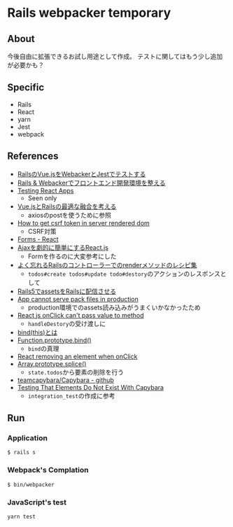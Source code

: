 # Rails webpacker temporary

## About

今後自由に拡張できるお試し用途として作成。
テストに関してはもう少し追加が必要かも？

## Specific

- Rails
- React
- yarn
- Jest
- webpack

## References

- [RailsのVue.jsをWebackerとJestでテストする](https://techracho.bpsinc.jp/hachi8833/2018_03_26/53865)
- [Rails & Webackerでフロントエンド開発環境を整える](https://qiita.com/hiyamamoto/items/e0a30b4799314174b80f)
- [Testing React Apps](https://facebook.github.io/jest/docs/ja/tutorial-react.html)
  - Seen only
- [Vue.jsとRailsの最適な融合を考える](https://tech.medpeer.co.jp/entry/2018/02/26/080000)
  - axiosのpostを使うために参照
- [How to get csrf token in server rendered dom](https://github.com/reactjs/react-rails/issues/207)
  - CSRF対策
- [Forms - React](https://reactjs.org/docs/forms.html#controlled-components)
- [Ajaxを劇的に簡単にするReact.js](http://blog.masuidrive.jp/2015/03/03/react/)
  - Formを作るのに大変参考にした
- [よく忘れるRailsのコントローラーでのrenderメソッドのレシピ集](http://ruby-rails.hatenadiary.com/entry/20141125/1416918957#render-ctrl-only-status-code)
  - `todos#create todos#update todo#destory`のアクションのレスポンスとして
- [Rails5でassetsをRailsに配信させる](https://qiita.com/littlekbt/items/2cce848313b1f082e224)
- [App cannot serve pack files in production](https://github.com/rails/webpacker/issues/1249)
  - production環境でのassets読み込みがうまくいかなかったため
- [React js onClick can't pass value to method](https://stackoverflow.com/questions/29810914/react-js-onclick-cant-pass-value-to-method)
  - `handleDestory`の受け渡しに
- [bind(this)とは](https://ja.stackoverflow.com/questions/8482/bindthisとは)
- [Function.prototype.bind()](https://developer.mozilla.org/ja/docs/Web/JavaScript/Reference/Global_Objects/Function/bind)
  - `bind`の真理
- [React removing an element when onClick](https://stackoverflow.com/questions/44988996/react-removing-an-element-when-onclick)
- [Array.prototype.splice()](https://developer.mozilla.org/ja/docs/Web/JavaScript/Reference/Global_Objects/Array/splice)
  - `state.todos`から要素の削除を行う
- [teamcapybara/Capybara - github](https://github.com/teamcapybara/capybara)
- [Testing That Elements Do Not Exist With Capybara](https://adamdelong.com/testing-elements-not-exist-capybara/)
  - `integration_test`の作成に参考

## Run

### Application

```
$ rails s
```

### Webpack's Complation

```
$ bin/webpacker
```

### JavaScript's test

```
yarn test
```
